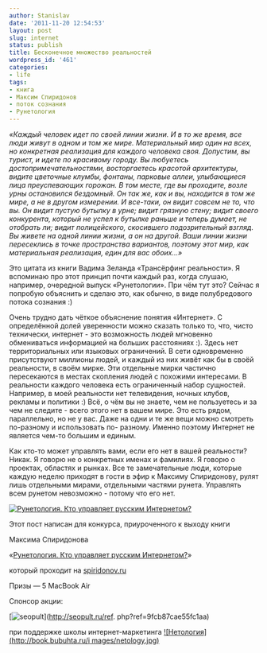 ```yaml
---
author: Stanislav
date: '2011-11-20 12:54:53'
layout: post
slug: internet
status: publish
title: Бесконечное множество реальностей
wordpress_id: '461'
categories:
- life
tags:
- книга
- Максим Спиридонов
- поток сознания
- Рунетология
---
```


_«Каждый человек идет по своей линии жизни. И в то же время, все люди живут в
одном и том же мире. Материальный мир один на всех, но конкретная реализация
для каждого человека своя. Допустим, вы турист, и идете по красивому городу.
Вы любуетесь достопримечательностями, восторгаетесь красотой архитектуры,
видите цветочные клумбы, фонтаны, парковые аллеи, улыбающиеся лица
преуспевающих горожан. В том месте, где вы проходите, возле урны остановился
бездомный. Он так же, как и вы, находится в том же мире, а не в другом
измерении. И все-таки, он видит совсем не то, что вы. Он видит пустую бутылку
в урне; видит грязную стену; видит своего конкурента, который не успел к
бутылке раньше и теперь думает, не отобрать ли; видит полицейского, скосившего
подозрительный взгляд. Вы живете на одной линии жизни, а он на другой. Ваши
линии жизни пересеклись в точке пространства вариантов, поэтому этот мир, как
материальная реализация, един для вас обоих...»_

Это цитата из книги Вадима Зеланда «Трансёрфинг реальности». Я вспоминаю про
этот принцип почти каждый раз, когда слушаю, например, очередной выпуск
«Рунетологии». При чём тут это? Сейчас я попробую объяснить и сделаю это, как
обычно, в виде полубредового потока сознания :)

Очень трудно дать чёткое объяснение понятия «Интернет». С определённой долей
уверенности можно сказать только то, что, чисто технически, интернет - это
возможность людей мгновенно обмениваться информацией на больших расстояниях
:). Здесь нет территориальных или языковых ограничений. В сети одновременно
присутствуют миллионы людей, и каждый из них живёт как бы в своёй реальности,
в своём мирке. Эти отдельные мирки частично пересекаются в местах скопления
людей с похожими интересами. В реальности каждого человека есть ограниченный
набор сущностей. Например, в моей реальности нет телевидения, ночных клубов,
рекламы и политики :) Всё, о чём вы не знаете, чем не пользуетесь и за чем не
следите - всего этого нет в вашем мире. Это есть рядом, параллельно, но не у
вас. Даже на одни и те же вещи можно смотреть по-разному и использовать по-
разному. Именно поэтому Интернет не является чем-то большим и единым.

Как кто-то может управлять вами, если его нет в вашей реальности? Никак. Я
говорю не о конкретных именах и фамилиях. Я говорю о проектах, областях и
рынках. Все те замечательные люди, которые каждую неделю приходят в гости в
эфир к Максиму Спиридонову, рулят лишь отдельными мирами, отдельными частями
рунета. Управлять всем рунетом невозможно - потому что его нет.

[![Рунетология. Кто управляет русским
Интернетом?](http://book.bubuhta.ru/images/book.jpg)](http://ow.ly/7mcQ1)

Этот пост написан для конкурса, приуроченного к выходу книги

Максима Спиридонова

«[Рунетология. Кто управляет русским Интернетом?](http://spiridonov.ru/book)»

который проходит на [spiridonov.ru](http://spiridonov.ru)

Призы — 5 MacBook Air

Спонсор акции:

[![seopult](http://book.bubuhta.ru/images/seopult.jpg)](http://seopult.ru/ref.
php?ref=9fcb87cae55fc1aa)

при поддержке школы интернет-маркетинга [![Нетология](http://book.bubuhta.ru/i
mages/netology.jpg)](http://netology.ru/?book)

  
  

